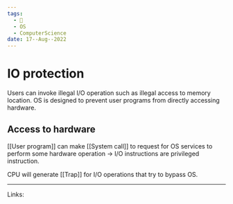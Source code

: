 ```yaml
---
tags:
  - 🌱
  - OS
  - ComputerScience 
date: 17--Aug--2022
---
```


# IO protection

Users can invoke illegal I/O operation such as illegal access to memory location. OS is designed to prevent user programs from directly accessing hardware.

## Access to hardware

[[User program]] can make [[System call]] to request for OS services to perform some hardware operation -> I/O instructions are privileged instruction.

CPU will generate [[Trap]] for I/O operations that try to bypass OS.

---
Links: 